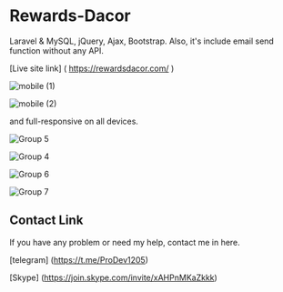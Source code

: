 # Rewards-Dacor
Laravel  & MySQL, jQuery, Ajax, Bootstrap.
 Also, it's  include email send function without any API.
 
 [Live site link] (  https://rewardsdacor.com/ )
 
![mobile (1)](https://user-images.githubusercontent.com/86986628/165870800-57c74ca3-f6cb-4062-8f88-a82e88fa61b6.gif)

![mobile (2)](https://user-images.githubusercontent.com/86986628/165870939-536baffd-91de-4d1c-9ef3-a98c80f85234.gif)


and full-responsive on all devices.

![Group 5](https://user-images.githubusercontent.com/86986628/165871596-7c13168d-43d1-4df9-aaab-bbcb51409e4f.png)

![Group 4](https://user-images.githubusercontent.com/86986628/165871657-01aa86cb-fc61-419b-857a-ac334ce36c1f.png)

![Group 6](https://user-images.githubusercontent.com/86986628/165871703-20724156-c038-4a42-8cb2-df176feee159.png)

![Group 7](https://user-images.githubusercontent.com/86986628/165871735-7e924685-b69f-4a4f-a9df-8f7f9b1cebf0.png)

## Contact Link

If you have any problem or need my help, contact me in here. 

[telegram] (https://t.me/ProDev1205)

[Skype] (https://join.skype.com/invite/xAHPnMKaZkkk)

